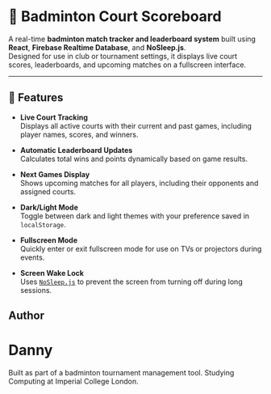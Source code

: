 # 🏸 Badminton Court Scoreboard

A real-time **badminton match tracker and leaderboard system** built using **React**, **Firebase Realtime Database**, and **NoSleep.js**.  
Designed for use in club or tournament settings, it displays live court scores, leaderboards, and upcoming matches on a fullscreen interface.

---

## 🚀 Features

- **Live Court Tracking**  
  Displays all active courts with their current and past games, including player names, scores, and winners.

- **Automatic Leaderboard Updates**  
  Calculates total wins and points dynamically based on game results.

- **Next Games Display**  
  Shows upcoming matches for all players, including their opponents and assigned courts.

- **Dark/Light Mode**  
  Toggle between dark and light themes with your preference saved in `localStorage`.

- **Fullscreen Mode**  
  Quickly enter or exit fullscreen mode for use on TVs or projectors during events.

- **Screen Wake Lock**  
  Uses [`NoSleep.js`](https://github.com/richtr/NoSleep.js) to prevent the screen from turning off during long sessions.

## Author
# Danny
Built as part of a badminton tournament management tool.
Studying Computing at Imperial College London.
